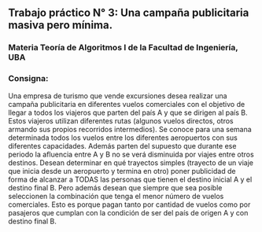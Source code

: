 ## Trabajo práctico N° 3: Una campaña publicitaria masiva pero mínima. ##
### Materia Teoría de Algoritmos I de la Facultad de Ingeniería, UBA ###

### Consigna: ###
Una empresa de turismo que vende excursiones desea realizar una campaña publicitaria en diferentes vuelos comerciales con el objetivo de llegar a todos los viajeros que parten del país A y que se dirigen al país B. Estos viajeros utilizan diferentes rutas (algunos vuelos directos, otros armando sus propios recorridos intermedios). Se conoce para una semana determinada todos los vuelos entre los diferentes aeropuertos con sus diferentes capacidades. Además parten del supuesto que durante ese periodo la afluencia entre A y B no se verá disminuida por viajes entre otros destinos.
Desean determinar en qué trayectos simples (trayecto de un viaje que inicia desde un aeropuerto y termina en otro) poner publicidad de forma de alcanzar a TODAS las personas que tienen el destino inicial A y el destino final B. Pero además desean que siempre que sea posible seleccionen la combinación que tenga el menor número de vuelos comerciales. Esto es porque pagan tanto por cantidad de vuelos como por pasajeros que cumplan con la condición de ser del país de origen A y con destino final B.
